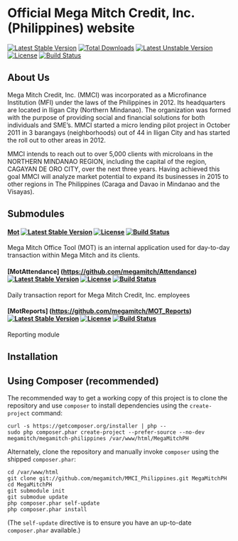 Official Mega Mitch Credit, Inc. (Philippines) website
================

[![Latest Stable Version](https://poser.pugx.org/megamitch/megamitch-philippines/v/stable.svg)](https://packagist.org/packages/megamitch/megamitch-philippines) [![Total Downloads](https://poser.pugx.org/megamitch/megamitch-philippines/downloads.svg)](https://packagist.org/packages/megamitch/megamitch-philippines) [![Latest Unstable Version](https://poser.pugx.org/megamitch/megamitch-philippines/v/unstable.svg)](https://packagist.org/packages/megamitch/megamitch-philippines) [![License](https://poser.pugx.org/megamitch/megamitch-philippines/license.svg)](https://packagist.org/packages/megamitch/megamitch-philippines) [![Build Status](https://travis-ci.org/megamitch/MMCI_Philippines.svg)](https://travis-ci.org/megamitch/MMCI_Philippines)

About Us
--------

Mega Mitch Credit, Inc. (MMCI) was incorporated as a Microfinance Institution (MFI) under the laws of the Philippines in 2012. Its headquarters are located in Iligan City (Northern Mindanao). The organization was formed with the purpose of providing social and financial solutions for both individuals and SME’s. MMCI started a micro lending pilot project in October 2011 in 3 barangays (neighborhoods) out of 44 in Iligan City and has started the roll out to other areas in 2012.

MMCI intends to reach out to over 5,000 clients with microloans in the NORTHERN MINDANAO REGION, including the capital of the region, CAGAYAN DE ORO CITY, over the next three years. Having achieved this goal MMCI will analyze market potential to expand its businesses in 2015 to other regions in The Philippines (Caraga and Davao in Mindanao and the Visayas).

Submodules
----------

#### [Mot](https://github.com/megamitch/MOT_Application) [![Latest Stable Version](https://poser.pugx.org/megamitch/mot-application/v/stable.svg)](https://packagist.org/packages/megamitch/mot-application) [![License](https://poser.pugx.org/megamitch/mot-application/license.svg)](https://packagist.org/packages/megamitch/mot-application) [![Build Status](https://travis-ci.org/megamitch/MOT_Application.svg)](https://travis-ci.org/megamitch/MOT_Application) 

Mega Mitch Office Tool (MOT) is an internal application used for day-to-day transaction within Mega Mitch and its clients.

#### [MotAttendance] (https://github.com/megamitch/Attendance) [![Latest Stable Version](https://poser.pugx.org/megamitch/mot-attendance/v/stable.svg)](https://packagist.org/packages/megamitch/mot-attendance) [![License](https://poser.pugx.org/megamitch/mot-attendance/license.svg)](https://packagist.org/packages/megamitch/mot-attendance) [![Build Status](https://travis-ci.org/megamitch/Attendance.svg)](https://travis-ci.org/megamitch/Attendance)

Daily transaction report for Mega Mitch Credit, Inc. employees

#### [MotReports] (https://github.com/megamitch/MOT_Reports) [![Latest Stable Version](https://poser.pugx.org/megamitch/mot-reports/v/stable.svg)](https://packagist.org/packages/megamitch/mot-reports) [![License](https://poser.pugx.org/megamitch/mot-reports/license.svg)](https://packagist.org/packages/megamitch/mot-reports) [![Build Status](https://travis-ci.org/megamitch/MOT_Reports.svg)](https://travis-ci.org/megamitch/MOT_Reports)

Reporting module

Installation
------------

Using Composer (recommended)
----------------------------
The recommended way to get a working copy of this project is to clone the repository
and use `composer` to install dependencies using the `create-project` command:

    curl -s https://getcomposer.org/installer | php --
    sudo php composer.phar create-project --prefer-source --no-dev megamitch/megamitch-philippines /var/www/html/MegaMitchPH

Alternately, clone the repository and manually invoke `composer` using the shipped
`composer.phar`:

    cd /var/www/html
    git clone git://github.com/megamitch/MMCI_Philippines.git MegaMitchPH
    cd MegaMitchPH 
    git submodule init
    git submodue update
    php composer.phar self-update
    php composer.phar install

(The `self-update` directive is to ensure you have an up-to-date `composer.phar`
available.)